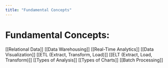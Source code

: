 ```yaml
---
title: "Fundamental Concepts"
---
```

# Fundamental Concepts:
[[Relational Data]]
[[Data Warehousing]]
[[Real-Time Analytics]]
[[Data Visualization]]
[[ETL (Extract, Transform, Load)]]
[[ELT (Extract, Load, Transform)]]
[[Types of Analysis]]
[[Types of Charts]]
[[Batch Processing]]
